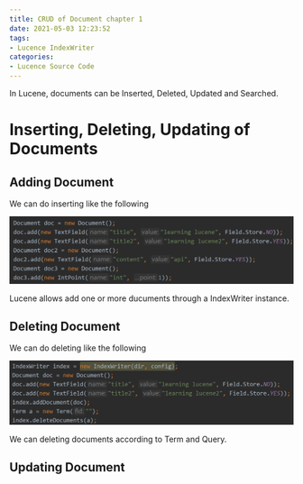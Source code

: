 ```yaml
---
title: CRUD of Document chapter 1
date: 2021-05-03 12:23:52
tags:
- Lucence IndexWriter
categories:
- Lucence Source Code
---
```


In Lucene, documents can be Inserted, Deleted, Updated and Searched.


# Inserting, Deleting, Updating of Documents
## Adding Document
We can do inserting like the following

![](./CRUD_of_Document_1/1.png)

Lucene allows add one or more ducuments through a IndexWriter instance.

## Deleting Document
We can do deleting like the following

![](./CRUD_of_Document_1/2.png)

We can deleting documents according to Term and Query.

## Updating Document
